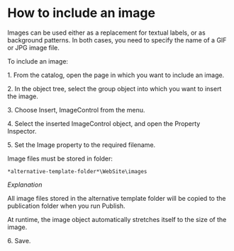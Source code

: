 # How to include an image

Images can be used either as a replacement for textual labels, or as background patterns. In both cases, you need to specify the name of a GIF or JPG image file.

To include an image:

1. From the catalog, open the page in which you want to include an image.

2. In the object tree, select the group object into which you want to insert the image.

3. Choose Insert, ImageControl from the menu.

4. Select the inserted ImageControl object, and open the Property Inspector.

5. Set the Image property to the required filename.

Image files must be stored in folder:

```
*alternative-template-folder*\WebSite\images
```

*Explanation*

All image files stored in the alternative template folder will be copied to the publication folder when you run Publish.

At runtime, the image object automatically stretches itself to the size of the image.

6. Save.